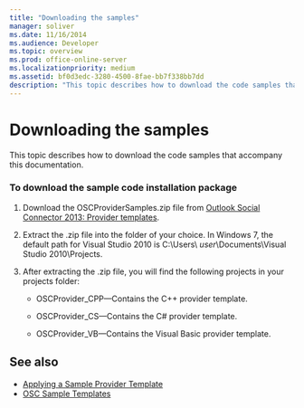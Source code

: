 ```yaml
---
title: "Downloading the samples"
manager: soliver
ms.date: 11/16/2014
ms.audience: Developer
ms.topic: overview
ms.prod: office-online-server
ms.localizationpriority: medium
ms.assetid: bf0d3edc-3280-4500-8fae-bb7f338bb7dd
description: "This topic describes how to download the code samples that accompany this documentation."
---
```


# Downloading the samples

This topic describes how to download the code samples that accompany this documentation.
  
### To download the sample code installation package

1. Download the OSCProviderSamples.zip file from [Outlook Social Connector 2013: Provider templates](https://code.msdn.microsoft.com/Outlook-Social-Connector-73fd8d2c).
    
2. Extract the .zip file into the folder of your choice. In Windows 7, the default path for Visual Studio 2010 is C:\Users\ _user_\Documents\Visual Studio 2010\Projects.
    
3. After extracting the .zip file, you will find the following projects in your projects folder:
    
   - OSCProvider_CPP—Contains the C++ provider template.
    
   - OSCProvider_CS—Contains the C# provider template.
    
   - OSCProvider_VB—Contains the Visual Basic provider template.
    
## See also

- [Applying a Sample Provider Template](applying-a-sample-provider-template.md)
- [OSC Sample Templates](osc-sample-templates.md)

